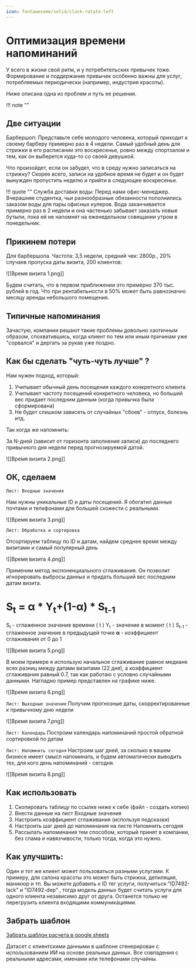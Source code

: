 ```yaml
---
icon: fontawesome/solid/clock-rotate-left
---
```

# Оптимизация времени напоминаний


У всего в жизни свой ритм, и у потребительских привычек тоже. Формирование и поддержание привычек особенно важны для услуг, потребляемых периодически (например, индустрия красоты).

Ниже описана одна из проблем и путь ее решения.

!!! note ""

## Две ситуации

Барбершоп:
Представьте себе молодого человека, который приходит к своему барберу примерно раз в 4 недели. Самый удобный день для стрижки в его расписании это воскресенье, ровно между спортзалом и тем, как он выберется куда-то со своей девушкой.

Что произойдет, если он забудет, что в среду нужно записаться на стрижку? Скорее всего, записи на удобное время не будет и он будет вынужден пропустить неделю и прийти в следующее воскресенье.

!!! quote ""
Служба доставки воды:
Перед нами офис-менеджер. Вчерашняя студентка, чьи разнообразные обязанности пополнились заказом воды для пары офисных кулеров. Вода заканчивается примерно раз в 2 недели и она частенько забывает заказать новые бутыли, пока ей не напомнят на еженедельном совещании утром в понедельник.

## Прикинем потери

Для барбершопа. Частота: 3,5 недели, средний чек: 2800р., 20% случаев пропуска даты визита, 200 клиентов:

![[Время визита 1.png]]

Будем считать, что в первом приближении это примерно 370 тыс. рублей в год. Что при рентабельности в 50% может быть равнозначно месяцу аренды небольшого помещения.
## Типичные напоминания

Зачастую, компании решают такие проблемы довольно хаотичным образом, спохватившись, когда клиент по тем или иным причинам уже "сорвался" и дергать за рукав уже поздно.

## Как бы сделать "чуть-чуть лучше" ?

Нам нужен подход, который:

1. Учитывает обычный день посещения каждого конкретного клиента
2. Учитывает частоту посещений конкретного человека, но больший вес придает последним данным (когда привычка была сформирована)
3. Не будет слишком зависеть от случайных "сбоев" - отпуск, болезнь итд.

Так когда же напомнить:

За N-дней (зависит от горизонта заполнения записи) до последнего привычного дня недели перед прогнозируемой датой.

![[Время визита 2.png]]

## ОК, сделаем

`Лист: Входные значения`

Нам нужны уникальные ID и даты посещений.
Я обогатил данные почтами и телефонами для большей схожести с реальными.

![[Время визита 3.png]]

`Лист: Обработка и сортировка`

Отсортируем таблицу по ID и датам, найдем среднее время между визитами и самый популярный день

![[Время визита 4.png]]

Применим метод экспоненциального сглаживания. Он позволит игнорировать выбросы данных и придать больший вес последним датам визита.

# S<sub>t</sub> = **α** * Y<sub>t</sub>+(1-**α**) * S<sub>t-1</sub>

S<sub>t</sub> - сглаженное значение времени ( t )
Y<sub>t</sub> - значение в момент ( t )
S<sub>t-1</sub> - сглаженное значение в предыдущей точке
**α** - коэффициент сглаживания от 0 до 1

![[Время визита 5.png]]

В моем примере я использую начальное сглаживание равное медиане всех разниц между датами визитами (22 дня), а коэффициент сглаживания равный 0.7, так как работаю с условно случайными данными. Нагладно пример представлен на графике ниже.

![[Время визита 6.png]]

`Лист: Выходные значение`
Получим прогнозные даты, скорректированные к привычному дню недели

![[Время визита 7.png]]

`Лист: Календарь`
Построим календарь напоминаний простой обратной сортировкой по датам

`Лист: Напомнить сегодня`
Настроим шаг дней, за сколько в вашем бизнесе имеет смысл напоминать, и будем автоматически выводить тех, для кого день напоминаний - сегодня.

![[Время визита 8.png]]

## Как использовать

1. Скопировать таблицу по ссылке ниже к себе (файл - создать копию)
2. Внести данные на лист Входные значения
3. Настроить коэффициент сглаживания (используя подсказки)
4. Настроить шаг дней до напоминания на листе Напомнить сегодня
5. Рассылать напоминания тем способом, который принят в компании, без спама и навязчивости, только тогда, когда это нужно.

## Как улучшить:

Один и тот же клиент может пользоваться разными услугами. К примеру, для салона красоты это может быть стрижка, депиляция, маникюр и тп. Вы можете добавить к ID тег услуги, получиться "ID7492-lack" и "ID7492-dep" , тогда модель данных будет считать услуги для одного клиента независимо друг от друга. Останется только не перегрузить клиента входящими коммуникациями.

## Забрать шаблон

[Забрать шаблон расчета в google sheets](https://docs.google.com/spreadsheets/d/1wKJ6BaYkvZNl4HGyreUwjXidqUlf8_nus45J9cbXWe0/edit?usp=sharing)

Датасет с клиентскими данными в шаблоне сгенерирован с использованием ИИ на основе реальных данных. Все совпадения с реальными адресами, именами или телефонами случайны.
